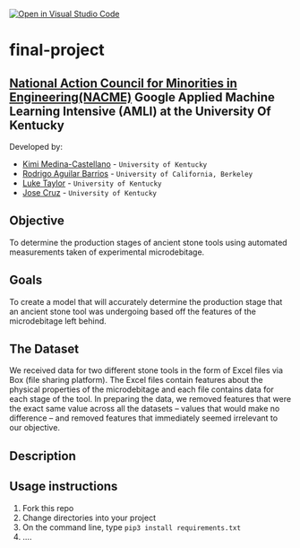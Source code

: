 [![Open in Visual Studio Code](https://classroom.github.com/assets/open-in-vscode-c66648af7eb3fe8bc4f294546bfd86ef473780cde1dea487d3c4ff354943c9ae.svg)](https://classroom.github.com/online_ide?assignment_repo_id=8127865&assignment_repo_type=AssignmentRepo)
<!--
Name of your teams' final project
-->
# final-project
## [National Action Council for Minorities in Engineering(NACME)](https://www.nacme.org) Google Applied Machine Learning Intensive (AMLI) at the University Of Kentucky

<!--
List all of the members who developed the project and
link to each members respective GitHub profile
-->
Developed by: 
- [Kimi Medina-Castellano](https://github.com/kimimedina) - `University of Kentucky`
- [Rodrigo Aguilar Barrios](https://github.com/Rodrigox30) - `University of California, Berkeley` 
- [Luke Taylor](https://github.com/LukeTaylor1) - `University of Kentucky` 
- [Jose Cruz](https://github.com/Resoj) - `University of Kentucky`

## Objective
To determine the production stages of ancient stone tools using automated measurements taken of experimental microdebitage.

## Goals
To create a model that will accurately determine the production stage that an ancient stone tool was undergoing based off the features of the microdebitage left behind.

## The Dataset
We received data for two different stone tools in the form of Excel files via Box (file sharing platform). The Excel files contain features about the physical properties of the microdebitage and each file contains data for each stage of the tool. In preparing the data, we removed features that were the exact same value across all the datasets – values that would make no difference – and removed features that immediately seemed irrelevant to our objective.

## Description
<!--
Problem: Archeologists 
-->

## Usage instructions
<!--
Give details on how to install fork and install your project. You can get all of the python dependencies for your project by typing `pip3 freeze requirements.txt` on the system that runs your project. Add the generated `requirements.txt` to this repo.
-->
1. Fork this repo
2. Change directories into your project
3. On the command line, type `pip3 install requirements.txt`
4. ....
